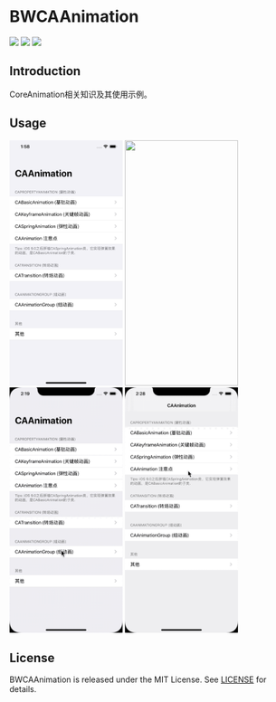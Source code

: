# BWCAAnimation

![](https://img.shields.io/badge/platform-iOS-red.svg) ![](https://img.shields.io/badge/language-Objective--C-orange.svg) ![](https://img.shields.io/badge/license-MIT%20License-brightgreen.svg) 

## Introduction
CoreAnimation相关知识及其使用示例。


## Usage

<img src="https://github.com/wz15011015/BWCAAnimation/blob/master/Screenshots/CAAnimation_list.png" width="200" height="434">  <img src="https://github.com/wz15011015/BWCAAnimation/blob/master/Screenshots/CABasicAnimation.gif" width="200" height="434">  <img src="https://github.com/wz15011015/BWCAAnimation/blob/master/Screenshots/CAAnimationGroup.gif" width="200" height="434">  <img src="https://github.com/wz15011015/BWCAAnimation/blob/master/Screenshots/CAAnimationHint.gif" width="200" height="434">


## License
BWCAAnimation is released under the MIT License. See [LICENSE](https://github.com/wz15011015/BTStudio/blob/master/License/MITLicense.html) for details.
